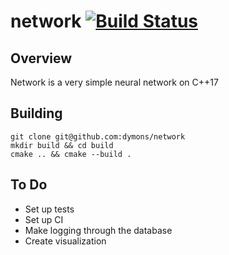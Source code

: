 # network [![Build Status](https://travis-ci.org/dymons/network.svg?branch=master)](https://travis-ci.org/dymons/network)
## Overview
Network is a very simple neural network on C++17

## Building
```shell
git clone git@github.com:dymons/network
mkdir build && cd build
cmake .. && cmake --build .
```

## To Do
 * Set up tests
 * Set up CI
 * Make logging through the database
 * Create visualization